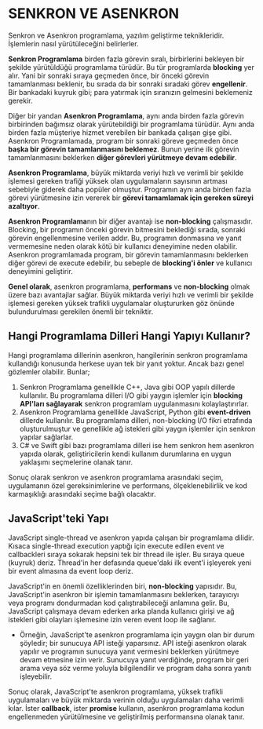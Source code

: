 # SENKRON VE ASENKRON

Senkron ve Asenkron programlama, yazılım geliştirme teknikleridir. İşlemlerin nasıl yürütüleceğini belirlerler.

**Senkron Programlama** birden fazla görevin sıralı, birbirlerini bekleyen bir şekilde yürütüldüğü programlama türüdür. Bu tür programlarda **blocking** yer alır. Yani bir sonraki sıraya geçmeden önce, bir önceki görevin tamamlanması beklenir, bu sırada da bir sonraki sıradaki görev **engellenir**. Bir bankadaki kuyruk gibi; para yatırmak için sıranızın gelmesini beklemeniz gerekir.

Diğer bir yandan **Asenkron Programlama**, aynı anda birden fazla görevin birbirinden bağımsız olarak yürütebildiği bir programlama türüdür. Aynı anda birden fazla müşteriye hizmet verebilen bir bankada çalışan gişe gibi. Asenkron Programlamada, program bir sonraki göreve geçmeden önce **başka bir görevin tamamlanmasını beklemez**. Bunun yerine ilk görevin tamamlanmasını beklerken **diğer görevleri yürütmeye devam edebilir**.

**Asenkron Programlama**, büyük miktarda veriyi hızlı ve verimli bir şekilde işlemesi gereken trafiği yüksek olan uygulamaların sayısının artması sebebiyle giderek daha popüler olmuştur. Programın aynı anda birden fazla görevi yürütmesine izin vererek bir **görevi tamamlamak için gereken süreyi azaltıyor**.

**Asenkron Programlama**nın bir diğer avantajı ise **non-blocking** çalışmasıdır. Blocking, bir programın önceki görevin bitmesini beklediği sırada, sonraki görevin engellenmesine verilen addır. Bu, programın donmasına ve yanıt vermemesine neden olarak kötü bir kullanıcı deneyimine neden olabilir. Asenkron programlamada program, bir görevin tamamlanmasını beklerken diğer görevi de execute edebilir, bu sebeple de **blocking'i önler** ve kullanıcı deneyimini geliştirir.

**Genel olarak**, asenkron programlama, **performans** ve **non-blocking** olmak üzere bazı avantajlar sağlar. Büyük miktarda veriyi hızlı ve verimli bir şekilde işlemesi gereken yüksek trafikli uygulamalar oluştururken göz önünde bulundurulması gerekilen önemli bir tekniktir.

## Hangi Programlama Dilleri Hangi Yapıyı Kullanır?

Hangi programlama dillerinin asenkron, hangilerinin senkron programlama kullandığı konusunda herkese uyan tek bir yanıt yoktur. Ancak bazı genel gözlemler olabilir. Bunlar;
1. Senkron Programlama genellikle C++, Java gibi OOP yapılı dillerde kullanılır. Bu programlama dilleri I/O gibi yaygın işlemler için **blocking API'ları sağlayarak** senkron programlam uygulanmasını kolaylaştırırlar.
2. Asenkron Programlama genellikle JavaScript, Python gibi **event-driven** dillerde kullanılır. Bu programlama dilleri, non-blocking I/O fikri etrafında oluşturulmuştur ve genellikle ağ istekleri gibi yaygın işlemler için senkron yapılar sağlarlar.
3. C# ve Swift gibi bazı programlama dilleri ise hem senkron hem asenkron yapıda olarak, geliştiricilerin kendi kullanım durumlarına en uygun yaklaşımı seçmelerine olanak tanır.

Sonuç olarak senkron ve asenkron programlama arasındaki seçim, uygulamanın özel gereksinimlerine ve performans, ölçeklenebilirlik ve kod karmaşıklığı arasındaki seçime bağlı olacaktır.

## JavaScript'teki Yapı

JavaScript single-thread ve asenkron yapıda çalışan bir programlama dilidir. Kısaca single-thread execution yaptığı için execute edilen event ve callbackleri sıraya sokarak hepsini tek bir thread ile işler. Bu sıraya queue (kuyruk) deriz. Thread'in her defasında queue'daki ilk event'i işleyerek yeni bir event almasına da event loop deriz.

JavaScript'in en önemli özelliklerinden biri, **non-blocking** yapısıdır. Bu, JavaScript'in asenkron bir işlemin tamamlanmasını beklerken, tarayıcıyı veya programı dondurmadan kod çalıştırabileceği anlamına gelir. Bu, JavaScript çalışmaya devam ederken arka planda kullanıcı girişi ve ağ istekleri gibi olayları işlemesine izin veren event loop ile sağlanır.

- Örneğin, JavaScript'te asenkron programlama için yaygın olan bir durum şöyledir; bir sunucuya API isteği yaparsınız. API isteği asenkron olarak yapılır ve programın sunucuya yanıt vermesini beklerken yürütmeye devam etmesine izin verir. Sunucuya yanıt verdiğinde, program bir geri arama veya söz verme yoluyla bilgilendilir ve program daha sonra yanıtı işleyebilir.

Sonuç olarak, JavaScript'te asenkron programlama, yüksek trafikli uygulamaları ve büyük miktarda verinin olduğu uygulamaları daha verimli kılar. İster **callback**, ister **promise** kullanın, asenkron programlama kodun engellenmeden yürütülmesine ve geliştirilmiş performansına olanak tanır.